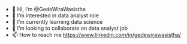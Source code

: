 - 👋 Hi, I’m @GedeWiraWasistha
- 👀 I’m interested in data analyst role
- 🌱 I’m currently learning data science
- 💞️ I’m looking to collaborate on data analyst job
- 📫 How to reach me https://www.linkedin.com/in/gedewirawasistha/

<!---
GedeWiraWasistha/GedeWiraWasistha is a ✨ special ✨ repository because its `README.md` (this file) appears on your GitHub profile.
You can click the Preview link to take a look at your changes.
--->
